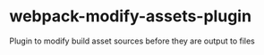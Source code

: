 # webpack-modify-assets-plugin

Plugin to modify build asset sources before they are output to files
